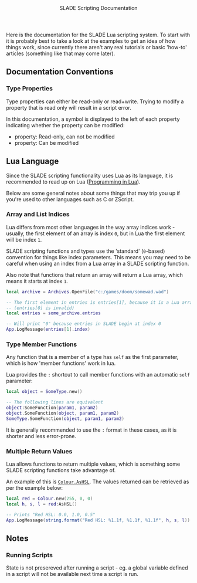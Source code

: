 <header>SLADE Scripting Documentation</header>

Here is the documentation for the SLADE Lua scripting system. To start with it is probably best to take a look at the examples to get an idea of how things work, since currently there aren't any real tutorials or basic 'how-to' articles (something like that may come later).

## Documentation Conventions

### Type Properties

Type properties can either be read-only or read+write. Trying to modify a property that is read only will result in a script error.

In this documentation, a symbol is displayed to the left of each property indicating whether the property can be modified:

* <prop class="ro">property</prop>: Read-only, can not be modified
* <prop class="rw">property</prop>: Can be modified

## Lua Language

Since the SLADE scripting functionality uses Lua as its language, it is recommended to read up on Lua ([Programming in Lua](https://www.lua.org/pil/contents.html)).

Below are some general notes about some things that may trip you up if you're used to other languages such as C or ZScript.

### Array and List Indices

Lua differs from most other languages in the way array indices work - usually, the first element of an array is index `0`, but in Lua the first element will be index `1`.

SLADE scripting functions and types use the 'standard' (`0`-based) convention for things like index parameters. This means you may need to be careful when using an index from a Lua array in a SLADE scripting function.

Also note that functions that return an array will return a Lua array, which means it starts at index `1`.

```lua
local archive = Archives.OpenFile("c:/games/doom/somewad.wad")

-- The first element in entries is entries[1], because it is a Lua array
-- (entries[0] is invalid)
local entries = some_archive.entries

-- Will print "0" because entries in SLADE begin at index 0
App.LogMessage(entries[1].index)
```

### Type Member Functions

Any function that is a member of a type has `self` as the first parameter, which is how 'member functions' work in lua.

Lua provides the `:` shortcut to call member functions with an automatic `self` parameter:

```lua
local object = SomeType.new()

-- The following lines are equivalent
object:SomeFunction(param1, param2)
object.SomeFunction(object, param1, param2)
SomeType.SomeFunction(object, param1, param2)
```

It is generally recommended to use the `:` format in these cases, as it is shorter and less error-prone.

### Multiple Return Values

Lua allows functions to return multiple values, which is something some SLADE scripting functions take advantage of.

An example of this is <code>[Colour.AsHSL](md/Types/Colour.md#ashsl)</code>. The values returned can be retrieved as per the example below:

```lua
local red = Colour.new(255, 0, 0)
local h, s, l = red:AsHSL()

-- Prints "Red HSL: 0.0, 1.0, 0.5"
App.LogMessage(string.format("Red HSL: %1.1f, %1.1f, %1.1f", h, s, l))
```

## Notes

### Running Scripts

State is not presereved after running a script - eg. a global variable defined in a script will not be available next time a script is run.
